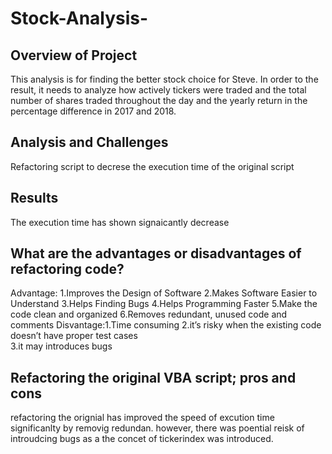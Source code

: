 # Stock-Analysis-

## Overview of Project
This  analysis is for finding the better stock choice for Steve. In order to the result, it needs to analyze how actively tickers were traded  and  the total number of shares traded throughout the day and the yearly return in the percentage difference  in 2017 and 2018. 

## Analysis and Challenges
Refactoring script to decrese the execution time of the original script

## Results
The execution time has shown signaicantly decrease 

## What are the advantages or disadvantages of refactoring code?
Advantage: 1.Improves the Design of Software
           2.Makes Software Easier to Understand
           3.Helps Finding Bugs
           4.Helps Programming Faster
           5.Make the code clean and organized
           6.Removes redundant, unused code and comments
Disvantage:1.Time consuming 
           2.it’s risky when the existing code doesn’t have proper test cases  
           3.it may introduces bugs 

## Refactoring the original VBA script; pros and cons        
   refactoring the orignial has improved the speed of excution time significanlty by removig redundan. however, there was poential reisk of introudcing bugs as a the concet of tickerindex was introduced.      
          
